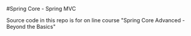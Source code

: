 #Spring Core - Spring MVC

Source code in this repo is for on line course "Spring Core Advanced - Beyond the Basics" 